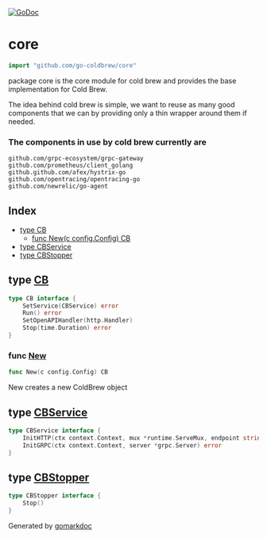<!-- Code generated by gomarkdoc. DO NOT EDIT -->

[![GoDoc](https://img.shields.io/badge/pkg.go.dev-doc-blue)](http://pkg.go.dev/github.com/go-coldbrew/core)

# core

```go
import "github.com/go-coldbrew/core"
```

package core is the core module for cold brew and provides the base implementation for Cold Brew\.

The idea behind cold brew is simple\, we want to reuse as many good components that we can by providing only a thin wrapper around them if needed\.

### The components in use by cold brew currently are

```
github.com/grpc-ecosystem/grpc-gateway
github.com/prometheus/client_golang
github.github.com/afex/hystrix-go
github.com/opentracing/opentracing-go
github.com/newrelic/go-agent
```

## Index

- [type CB](<#type-cb>)
  - [func New(c config.Config) CB](<#func-new>)
- [type CBService](<#type-cbservice>)
- [type CBStopper](<#type-cbstopper>)


## type [CB](<https://github.com/go-coldbrew/core/blob/main/types.go#L21-L26>)

```go
type CB interface {
    SetService(CBService) error
    Run() error
    SetOpenAPIHandler(http.Handler)
    Stop(time.Duration) error
}
```

### func [New](<https://github.com/go-coldbrew/core/blob/main/core.go#L271>)

```go
func New(c config.Config) CB
```

New creates a new ColdBrew object

## type [CBService](<https://github.com/go-coldbrew/core/blob/main/types.go#L12-L15>)

```go
type CBService interface {
    InitHTTP(ctx context.Context, mux *runtime.ServeMux, endpoint string, opts []grpc.DialOption) error
    InitGRPC(ctx context.Context, server *grpc.Server) error
}
```

## type [CBStopper](<https://github.com/go-coldbrew/core/blob/main/types.go#L17-L19>)

```go
type CBStopper interface {
    Stop()
}
```



Generated by [gomarkdoc](<https://github.com/princjef/gomarkdoc>)
